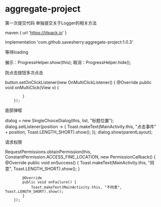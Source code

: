 # aggregate-project
第一次提交代码  单独提交关于Logger的相关方法

maven { url 'https://jitpack.io' }

implementation 'com.github.savesherry:aggregate-project:1.0.3'

等待loading

展示：ProgressHelper.show(this);
取消：ProgressHelper.hide();

防点击按钮多次点击

button.setOnClickListener(new OnMultiClickListener() {
            @Override
            public void onMultiClick(View v) {

            }
        });

底部弹框

 dialog = new SingleChoiceDialog(this, list, "标题位置");
            dialog.setListener(position -> {
                Toast.makeText(MainActivity.this, "点击事件" + position, Toast.LENGTH_SHORT).show();
            });
            dialog.show(parentLayout);

请求权限

RequestPermissions.obtainPermission(this, ConstantPermission.ACCESS_FINE_LOCATION, new PermissionCallback() {
            @Override
            public void onSuccess() {
                Toast.makeText(MainActivity.this, "同意", Toast.LENGTH_SHORT).show();
            }

            @Override
            public void onFailure() {
                Toast.makeText(MainActivity.this, "不同意", Toast.LENGTH_SHORT).show();
            }
        });
